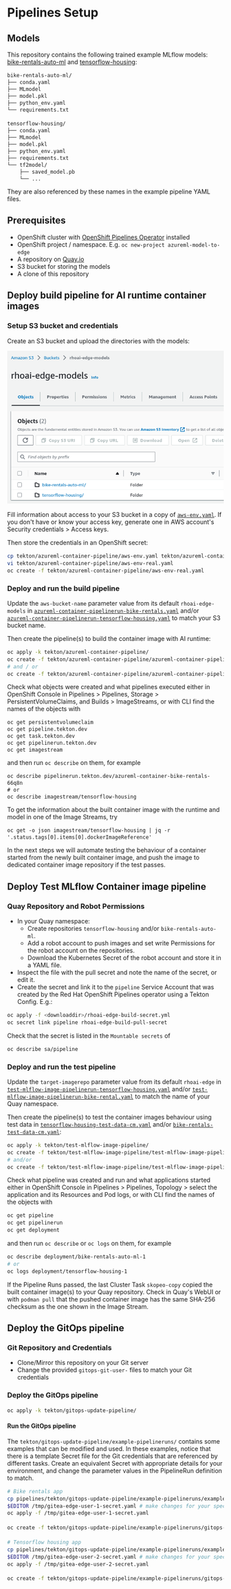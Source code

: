 # Pipelines Setup

## Models

This repository contains the following trained example MLflow models: [bike-rentals-auto-ml](models/bike-rentals-auto-ml/) and [tensorflow-housing](models/tensorflow-housing/):

```plaintext
bike-rentals-auto-ml/
├── conda.yaml
├── MLmodel
├── model.pkl
├── python_env.yaml
└── requirements.txt

tensorflow-housing/
├── conda.yaml
├── MLmodel
├── model.pkl
├── python_env.yaml
├── requirements.txt
└── tf2model/
    ├── saved_model.pb
    └── ...
```

They are also referenced by these names in the example pipeline YAML files.

## Prerequisites

- OpenShift cluster with [OpenShift Pipelines Operator](https://docs.openshift.com/container-platform/4.13/cicd/pipelines/installing-pipelines.html) installed
- OpenShift project / namespace. E.g.  `oc new-project azureml-model-to-edge`
- A repository on [Quay.io](https://quay.io/)
- S3 bucket for storing the models
- A clone of this repository

## Deploy build pipeline for AI runtime container images

### Setup S3 bucket and credentials

Create an S3 bucket and upload the directories with the models:

![S3 models example](../.github/images/S3-models.png)

Fill information about access to your S3 bucket in a copy of [`aws-env.yaml`](tekton/azureml-container-pipeline/aws-env.yaml).
If you don't have or know your access key, generate one in AWS account's Security credentials > Access keys.

Then store the credentials in an OpenShift secret:

```bash
cp tekton/azureml-container-pipeline/aws-env.yaml tekton/azureml-container-pipeline/aws-env-real.yaml
vi tekton/azureml-container-pipeline/aws-env-real.yaml
oc create -f tekton/azureml-container-pipeline/aws-env-real.yaml
```

### Deploy and run the build pipeline

Update the `aws-bucket-name` parameter value from its default `rhoai-edge-models` in
[`azureml-container-pipelinerun-bike-rentals.yaml`](tekton/azureml-container-pipeline/azureml-container-pipelinerun-bike-rentals.yaml)
and/or
[`azureml-container-pipelinerun-tensorflow-housing.yaml`](tekton/azureml-container-pipeline/azureml-container-pipelinerun-tensorflow-housing.yaml)
to match your S3 bucket name.

Then create the pipeline(s) to build the container image with AI runtime:

```bash
oc apply -k tekton/azureml-container-pipeline/
oc create -f tekton/azureml-container-pipeline/azureml-container-pipelinerun-bike-rentals.yaml
# and / or
oc create -f tekton/azureml-container-pipeline/azureml-container-pipelinerun-tensorflow-housing.yaml
```

Check what objects were created and what pipelines executed either in OpenShift Console
in Pipelines > Pipelines, Storage > PersistentVolumeClaims,
and Builds > ImageStreams,
or with CLI find the names of the objects with
```
oc get persistentvolumeclaim
oc get pipeline.tekton.dev
oc get task.tekton.dev
oc get pipelinerun.tekton.dev
oc get imagestream
```
and then run `oc describe` on them, for example
```
oc describe pipelinerun.tekton.dev/azureml-container-bike-rentals-66q8n
# or
oc describe imagestream/tensorflow-housing
```

To get the information about the built container image with the runtime and model
in one of the Image Streams, try
```
oc get -o json imagestream/tensorflow-housing | jq -r '.status.tags[0].items[0].dockerImageReference'
```

In the next steps we will automate testing the behaviour of a container
started from the newly built container image, and push the image to dedicated
container image repository if the test passes.

## Deploy Test MLflow Container image pipeline

### Quay Repository and Robot Permissions

- In your Quay namespace:
  - Create repositories `tensorflow-housing` and/or `bike-rentals-auto-ml`.
  - Add a robot account to push images and set write Permissions for the robot account on the repositories.
  - Download the Kubernetes Secret of the robot account and store it in a YAML file.
- Inspect the file with the pull secret and note the name of the secret, or edit it.
- Create the secret and link it to the `pipeline` Service Account that was created by the Red Hat OpenShift Pipelines operator using a Tekton Config. E.g.:

```bash
oc apply -f <downloaddir>/rhoai-edge-build-secret.yml
oc secret link pipeline rhoai-edge-build-pull-secret
```

Check that the secret is listed in the `Mountable secrets` of
```bash
oc describe sa/pipeline
```

### Deploy and run the test pipeline

Update the `target-imagerepo` parameter value from its default `rhoai-edge` in
[`test-mlflow-image-pipelinerun-tensorflow-housing.yaml`](tekton/test-mlflow-image-pipeline/test-mlflow-image-pipelinerun-tensorflow-housing.yaml)
and/or
[`test-mlflow-image-pipelinerun-bike-rental.yaml`](tekton/test-mlflow-image-pipeline/test-mlflow-image-pipelinerun-bike-rental.yaml)
to match the name of your Quay namespace.

Then create the pipeline(s) to test the container images behaviour using
test data in [`tensorflow-housing-test-data-cm.yaml`](tekton/test-mlflow-image-pipeline/tensorflow-housing-test-data-cm.yaml)
and/or [`bike-rentals-test-data-cm.yaml`](tekton/test-mlflow-image-pipeline/bike-rentals-test-data-cm.yaml):

```bash
oc apply -k tekton/test-mlflow-image-pipeline/
oc create -f tekton/test-mlflow-image-pipeline/test-mlflow-image-pipelinerun-tensorflow-housing.yaml
# and/or
oc create -f tekton/test-mlflow-image-pipeline/test-mlflow-image-pipelinerun-bike-rental.yaml
```

Check what pipeline was created and run and what applications started either in OpenShift Console in Pipelines > Pipelines, Topology > select the application and its Resources and Pod logs, or with CLI find the names of the objects with

```bash
oc get pipeline
oc get pipelinerun
oc get deployment
```
and then run `oc describe` or `oc logs` on them, for example
```bash
oc describe deployment/bike-rentals-auto-ml-1
# or
oc logs deployment/tensorflow-housing-1
```

If the Pipeline Runs passed, the last Cluster Task `skopeo-copy` copied
the built container image(s) to your Quay repository. Check in Quay's WebUI
or with `podman pull` that the pushed container image has the same SHA-256
checksum as the one shown in the Image Stream.

## Deploy the GitOps pipeline

### Git Repository and Credentials

- Clone/Mirror this repository on your Git server
- Change the provided `gitops-git-user-` files to match your Git credentials

### Deploy the GitOps pipeline

```bash
oc apply -k tekton/gitops-update-pipeline/
```

#### Run the GitOps pipeline

The `tekton/gitops-update-pipeline/example-pipelineruns/` contains some examples that can be modified and used.
In these examples, notice that there is a template Secret file for the Git credentials that are referenced by different tasks.
Create an equivalent Secret with appropriate details for your environment, and change the parameter values in the PipelineRun definition to match.

``` bash
# Bike rentals app
cp pipelines/tekton/gitops-update-pipeline/example-pipelineruns/example-git-credentials-secret.yaml /tmp/gitea-edge-user-1-secret.yaml
$EDITOR /tmp/gitea-edge-user-1-secret.yaml # make changes for your specific environment
oc apply -f /tmp/gitea-edge-user-1-secret.yaml

oc create -f tekton/gitops-update-pipeline/example-pipelineruns/gitops-update-pipelinerun-bike-rentals.yaml

# Tensorflow housing app
cp pipelines/tekton/gitops-update-pipeline/example-pipelineruns/example-git-credentials-secret.yaml /tmp/gitea-edge-user-2-secret.yaml
$EDITOR /tmp/gitea-edge-user-2-secret.yaml # make changes for your specific environment
oc apply -f /tmp/gitea-edge-user-2-secret.yaml

oc create -f tekton/gitops-update-pipeline/example-pipelineruns/gitops-update-pipelinerun-tensorflow-housing.yaml
```
